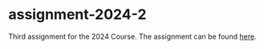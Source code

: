 # assignment-2024-2

Third assignment for the 2024 Course. The assignment can be found [here](https://github.com/dmst-algorithms-course/assignment-2024-3/blob/main/assignment-2024-3.pdf).
